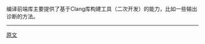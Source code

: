 编译前端库主要提供了基于Clang库构建工具（二次开发）的能力，比如一些输出诊断的方法。  


---------------------    

[原文](https://releases.llvm.org/11.0.0/tools/clang/docs/InternalsManual.html#introduction)